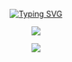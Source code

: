 <span style="user-select: none; -webkit-user-select: none; -moz-user-select: none;">

<div align="center">

[![Typing SVG](https://readme-typing-svg.demolab.com?font=Fira+Code&size=40&duration=3500&pause=1000&color=FFFFFF&center=true&vCenter=true&random=true&width=600&height=100&lines=Offensive+Security;Software+Developer;Red+Teaming)](https://matixandr.me)

</div>

<p align="center">
  <a>
    <img src="https://skillicons.dev/icons?i=cpp,python,mysql,debian,windows" />
  </a>
</p>
<p align="center">
  <a src="https://wakatime.com/@matixandr09"><img src="https://wakatime.com/badge/user/018bd7d5-20a7-48f2-b2f1-7e6c6eb2c1f0.svg" href="wakatime programing time thing"></a>
</p>
</span>
